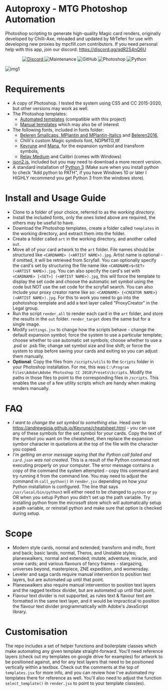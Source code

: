 # Autoproxy - MTG Photoshop Automation
Photoshop scripting to generate high-quality Magic card renders, originally developed by Chilli-Axe, reloaded and updated by MrTeferi for use with developing new proxies by mpcfill.com contributors. If you need personal help with this app, join our discord: https://discord.gg/qdR2S4nQ6U

<p align="center">
  <a href="https://discord.gg/3kXw2qQwRH">
    <img alt="Discord" src="https://img.shields.io/discord/889831317066358815?label=Discord&style=plastic">
  </a>
  <img alt="Maintenance" src="https://img.shields.io/badge/Maintained%3F-no-red?style=plastic"></a>
  <img alt="GitHub" src="https://img.shields.io/github/license/MrTeferi/MTG-Autoproxy?color=1082C2&style=plastic">
  <img alt="Photoshop" src="https://img.shields.io/badge/photoshop-CS5--2022-informational?style=plastic">
  <img alt="Python" src="https://img.shields.io/badge/python-3.6%2B-yellow?style=plastic">
</p>

![img1](https://i.imgur.com/OJrXeqj.jpg)

# Requirements
  * A copy of Photoshop. I tested the system using CS5 and CC 2015-2020, but other versions may work as well.
  * The Photoshop templates:
    * [Automated templates](https://drive.google.com/drive/folders/1UHZ_0dVQm_UTvTj5Z41YksnqemSoZajv?usp=sharing) (compatible with this project)
    * [Manual templates](https://drive.google.com/drive/folders/1wAH-JKPHa5cPcMcEiyE9q46WH6PEaXnj?usp=sharing) which may also be of interest
  * The following fonts, included in fonts folder:
    * [Beleren Smallcaps, MPlantin and MPlantin-Italics](https://github.com/magarena/magarena/tree/master/resources/cardbuilder/fonts) and [Beleren2016](https://magic.wizards.com/sites/all/themes/wiz_mtg/fonts/Beleren/Beleren2016-Bold.ttf),
    * Chilli's custom Magic symbols font, NDPMTG,ttf
    * [Keyrune](https://keyrune.andrewgioia.com/) and [Mana](https://mana.andrewgioia.com/), for the expansion symbol and transform symbols,
    * [Relay Medium](https://www.fontsmarket.com/font-download/relay-medium) and Calibri (comes with Windows)
  * [json2.js](https://github.com/douglascrockford/JSON-js), included but you may need to download a more recent version.
  * A standard installation of [Python 3](https://www.python.org/downloads/) (Make sure when you install python to check "Add python to PATH", if you have Windows 10 or later I HIGHLY recommend you get Python 3 from the windows store).

# Install and Usage Guide
* Clone to a folder of your choice, referred to as the *working directory*.
* Install the included fonts, only the ones listed above are required, the others may be useful to have.
* Download the Photoshop templates, create a folder called `templates` in the working directory, and extract them into the folder.
* Create a folder called `art` in the working directory, and another called `out`.
* Move all of your card artwork to the `art` folder. File names should be structured like `<CARDNAME> (<ARTIST NAME>).jpg`. Artist name is optional - if omitted, it will be retrieved from Scryfall. You can optionally specify the card's set by structuring the file name like `<CARDNAME>$<SET> (<ARTIST NAME>).jpg`. You can also specify the card's set with `<CARDNAME> [<SET>] (<ARTIST NAME>).jpg`, this will force the template to display the set code and choose the automatic set symbol using the code but NOT use the set code for the scryfall search. You can also include your proxy creator name like so: `<CARDNAME> {<CREATOR NAME>} (<ARTIST NAME>).jpg`. For this to work you need to go into the pohotoshop template and add a text layer called "ProxyCreator" in the Legal group.
* Run the script `render_all` to render each card in the `art` folder, and store the results in the `out` folder. `render_target` does the same but for a single image.
* Modify `settings.jsx` to change how the scripts behave - change the default expansion symbol; force the system to use a particular template; choose whether to use automatic set symbols; choose whether to use a .psd or .psb file; change set symbol size and line shift; or force the system to stop before saving your cards and exiting so you can adjust them manually.
* **Optional**: Copy the files from `/scripts/utils` to the `Scripts` folder in your Photoshop installation. For me, this was `C:\Program Files\Adobe\Adobe Photoshop CC 2018\Presets\Scripts`. Modify the paths in those files to point to the corresponding files in `/scripts`. This enables the use of a few utility scripts which are handy when making renders manually.

# FAQ
* *I want to change the set symbol to something else.* Head over to https://andrewgioia.github.io/Keyrune/cheatsheet.html - you can use any of these symbols for the set symbol for your cards. Copy the text of the symbol you want on the cheatsheet, then replace the expansion symbor character in quotations at the top of the file with the character you copied.
* *I'm getting an error message saying that the Python call failed and `card.json` was not created.* This is a result of the Python command not executing properly on your computer. The error message contains a copy of the command the system attempted - copy this command and try running it from the command line. You may need to adjust the command in `call_python()` in `render.jsx` depending on how your Python installation is configured. The line that says `/usr/local/bin/python3` will either need to be changed to `python` or `py` OR when you setup Python you didn't set up the path variable. Try installing python from the microsoft store which will automatically setup a path variable, or reinstall python and make sure that option is checked during setup.

# Scope
* Modern style cards, normal and extended; transform and mdfc, front and back; basic lands, normal, Theros, and Unstable styles; planeswalkers, normal and extended; mutate, adventure, miracle, and snow cards; and various flavours of fancy frames - stargazing, universes beyond, masterpiece, ZNE expedition, and womensday.
* Leveler and saga cards require manual intervention to position text layers, but are automated up until that point.
* Planeswalkers also require manual intervention to position text layers and the ragged textbox divider, but are automated up until that point.
* Flavour text divider is not supported, as rules text & flavour text are formatted in the same text layer, and it would be impractical to position the flavour text divider programmatically with Adobe's JavaScript library.

# Customisation
The repo includes a set of helper functions and boilerplate classes which make automating any given template straight-forward. You'll need reference layers (check out my templates on google drive for examples) for artwork to be positioned against, and for any text layers that need to be positioned vertically within a textbox. Check out the comments at the top of `templates.jsx` for more info, and you can review how I've automated my templates there for reference as well. You'll also need to adjust the function `select_template()` in `render.jsx` to point to your template class(es).
